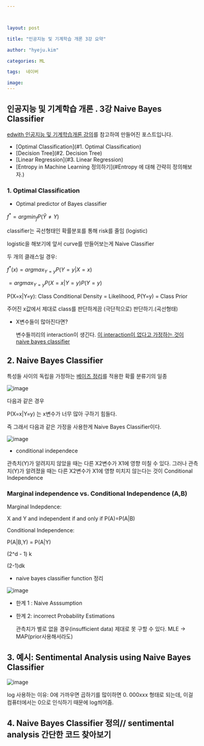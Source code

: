 ```yaml
---



layout: post

title: "인공지능 및 기계학습 개론 3강 요약"

author: "hyeju.kim"

categories: ML

tags:  네이버

image: 
---
```


## 인공지능 및 기계학습 개론 . 3강 Naive Bayes Classifier



[edwith 인공지능 및 기계학습개론 강의](https://www.edwith.org/machinelearning1_17/lecture/10585/)를 참고하여 만들어진 포스트입니다.



- [Optimal Classification](#1. Optimal Classification)
- [Decision Tree](#2. Decision Tree)
- [Linear Regression](#3. Linear Regression)
- [Entropy in Machine Learning 정의하기](#Entropy 에 대해 간략히 정의해보자.)



### 1. Optimal Classification

- Optimal predictor of Bayes classifier

$f^* = argmin_f P(\hat{Y} \neq  Y)$

classifier는  곡선형태인 확률분포를 통해 risk를 줄임  (logistic)

logistic을 해보기에 앞서 curve를 만들어보는게 Naive Classifier



두 개의 클래스일 경우:

 $f^*(x) = argmax_{Y=y} P(Y=y|X=x)$

$= argmax_{Y=y}P(X=x|Y=y)P(Y=y)$

P(X=x|Y=y): Class Conditional Density = Likelihood, P(Y=y) = Class Prior

주어진 x값에서 제대로 class를 판단하게끔 (극단적으로) 판단하기.(곡선형태)



- X변수들이 많아진다면?

  변수들끼리의 interaction이 생긴다. <u>이 interaction이 없다고 가정하는 것이 naive bayes classifier</u>



## 2. Naive Bayes Classifier

특성들 사이의 독립을 가정하는 [베이즈 정리](https://ko.wikipedia.org/wiki/%EB%B2%A0%EC%9D%B4%EC%A6%88_%EC%A0%95%EB%A6%AC)를 적용한 확률 분류기의 일종 



![image](https://user-images.githubusercontent.com/32008883/42733769-3f45445c-8872-11e8-9ece-5c1de7d9d927.png)

다음과 같은 경우 

P(X=x|Y=y) 는 x변수가 너무 많아 구하기 힘들다. 

즉 그래서 다음과 같은 가정을 사용한게 Naive Bayes Classifier이다.

![image](https://user-images.githubusercontent.com/32008883/42733789-bd3b6ca6-8872-11e8-8acb-ec7a2ae032f1.png)

- conditional independece

관측치(Y)가 알려지지 않았을 때는 다른 X2변수가 X1에 영향 미칠 수 있다. 그러나 관측치(Y)가 알려졌을 때는 다른 X2변수가 X1에 영향 미치지 않는다는 것이 Conditional Independence



### Marginal independence vs. Conditional Independence (A,B)

Marginal Indepdence:

X and Y and independent if and only if P(A)=P(A|B)

Conditional Independence:

P(A|B,Y) = P(A|Y)





(2^d - 1) k 

(2-1)dk

- naive bayes classifier function 정리

![image](https://user-images.githubusercontent.com/32008883/42733936-cf089c9e-8875-11e8-82aa-6a0e9e1b8ff8.png)





- 한계 1 : Naive Asssumption

- 한계 2: incorrect Probability Estimations

  관측치가 별로 없을 경우(insufficient data) 제대로 못 구할 수 있다. MLE -> MAP(prior사용해서라도)



## 3. 예시: Sentimental Analysis using Naive Bayes Classifier

![image](https://user-images.githubusercontent.com/32008883/42733997-fc043450-8876-11e8-9ffb-de747cae0ff8.png)



log 사용하는 이유: 0에 가까우면 곱하기를 많이하면 0. 000xxx 형태로 되는데, 이걸 컴퓨터에서는 0으로 인식하기 때문에 log씌어줌.



## 4. Naive Bayes Classifier 정의// sentimental analysis  간단한 코드 찾아보기

